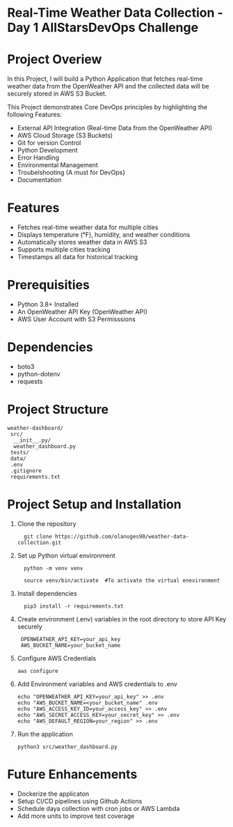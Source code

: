 # Real-Time Weather Data Collection - Day 1 AllStarsDevOps Challenge
# Project Overiew
In this Project, I will build a Python Application that fetches real-time weather data from the OpenWeather API and the collected data will be securely stored in AWS S3 Bucket.

This Project demonstrates Core DevOps principles by highlighting the following Features:
- External API Integration (Real-time Data from the OpenWeather API)
- AWS Cloud Storage (S3 Buckets)
- Git for version Control
- Python Development
- Error Handling
- Environmental Management
- Troubelshooting (A must for DevOps}
- Documentation
# Features
- Fetches real-time weather data for multiple cities
- Displays temperature (°F), humidity, and weather conditions
- Automatically stores weather data in AWS S3
- Supports multiple cities tracking
- Timestamps all data for historical tracking
# Prerequisities
- Python 3.8+ Installed
- An OpenWeather API Key (OpenWeather API)
- AWS User Account with S3 Permisssions
# Dependencies
- boto3
- python-dotenv
- requests
# Project Structure

    weather-dashboard/
     src/
      __init__.py/
      weather_dashboard.py
     tests/
     data/
     .env
     .gitignore
     requirements.txt
     
# Project Setup and Installation 
1. Clone the repository
     
         git clone https://github.com/olanuges90/weather-data-collection.git
     
2. Set up Python virtual environment

         python -m venv venv

         source venv/bin/activate  #To activate the virtual enevironment
   
3. Install dependencies

         pip3 install -r requirements.txt

4. Create environment (.env) variables in the root directory to store API Key securely

        OPENWEATHER_API_KEY=your_api_key
        AWS_BUCKET_NAME=your_bucket_name

5. Configure AWS Credentials

       aws configure
   
6. Add Environment variables and AWS credentials to .env

       echo "OPENWEATHER_API_KEY=your_api_key" >> .env
       echo "AWS_BUCKET_NAME=<your_bucket_name" .env
       echo "AWS_ACCESS_KEY_ID=your_access_key" >> .env
       echo "AWS_SECRET_ACCESS_KEY=your_secret_key" >> .env
       echo "AWS_DEFAULT_REGION=your_region" >> .env
   
8. Run the application

       python3 src/weather_dashboard.py
# Future Enhancements
- Dockerize the applicaton
- Setup CI/CD pipelines using Github Actions
- Schedule daya collection with cron jobs or AWS Lambda
- Add more units to improve test coverage
